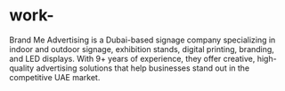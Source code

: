 # work-
Brand Me Advertising is a Dubai-based signage company specializing in indoor and outdoor signage, exhibition stands, digital printing, branding, and LED displays. With 9+ years of experience, they offer creative, high-quality advertising solutions that help businesses stand out in the competitive UAE market. 

